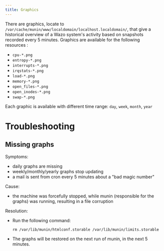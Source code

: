```yaml
---
title: Graphics
---
```


There are graphics, locate to `/var/cache/munin/www/localdomain/localhost.localdomain/`, that give a
historical overview of a Wazo system's activity based on snapshots recorded every 5 minutes.
Graphics are available for the following resources :

- `cpu-*.png`
- `entropy-*.png`
- `interrupts-*.png`
- `irqstats-*.png`
- `load-*.png`
- `memory-*.png`
- `open_files-*.png`
- `open_inodes-*.png`
- `swap-*.png`

Each graphic is available with different time range: `day`, `week`, `month`, `year`

# Troubleshooting

## Missing graphs

Symptoms:

- daily graphs are missing
- weekly/monthly/yearly graphs stop updating
- a mail is sent from cron every 5 minutes about a "bad magic number"

Cause:

- the machine was forcefully stopped, while munin (responsible for the graphs) was running,
  resulting in a file corruption

Resolution:

- Run the following command:

    ```shell
    rm /var/lib/munin/htmlconf.storable /var/lib/munin/limits.storable
    ```

- The graphs will be restored on the next run of munin, in the next 5 minutes.
